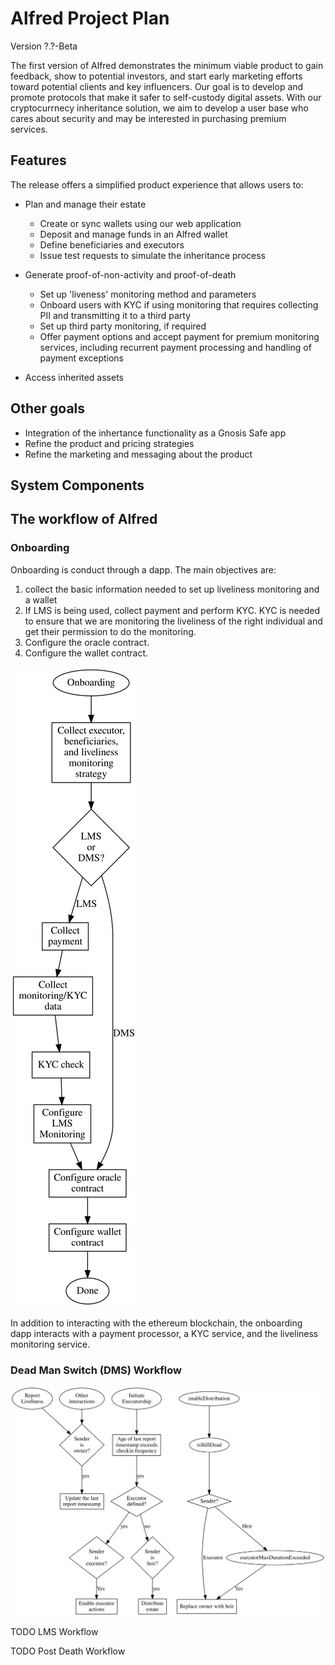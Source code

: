 # Alfred Project Plan
Version ?.?-Beta

The first version of Alfred demonstrates the minimum viable product to gain feedback, show to potential investors, and start early marketing efforts toward potential clients and key influencers. Our goal is to develop and promote protocols that make it safer to self-custody digital assets. With our cryptocurrnecy inheritance solution, we aim to develop a user base who cares about security and may be interested in purchasing premium services.

## Features
The release offers a simplified product experience that allows users to:

- Plan and manage their estate
  - Create or sync wallets using our web application
  - Deposit and manage funds in an Alfred wallet
  - Define beneficiaries and executors 
  - Issue test requests to simulate the inheritance process

- Generate proof-of-non-activity and proof-of-death
  - Set up 'liveness' monitoring method and parameters
  - Onboard users with KYC if using monitoring that requires collecting PII and transmitting it to a third party
  - Set up third party monitoring, if required
  - Offer payment options and accept payment for premium monitoring services, including recurrent payment processing and handling of payment exceptions   
  
- Access inherited assets

## Other goals
- Integration of the inhertance functionality as a Gnosis Safe app
- Refine the product and pricing strategies
- Refine the marketing and messaging about the product

## System Components


## The workflow of Alfred

### Onboarding
Onboarding is conduct through a dapp. The main objectives are:
1) collect the basic information needed to set up liveliness monitoring and a wallet
2) If LMS is being used, collect payment and perform KYC. KYC is needed to ensure that we are monitoring the liveliness of the right individual and get their permission to do the monitoring. 
3) Configure the oracle contract.
4) Configure the wallet contract.

![Onboarding Flowchart](./illustrations/onboarding.svg)

In addition to interacting with the ethereum blockchain, the onboarding dapp interacts with a payment processor, a KYC service, and the liveliness monitoring service.

### Dead Man Switch (DMS) Workflow
![DMS Flowchart](./illustrations/dms.svg)

TODO LMS Workflow

TODO Post Death Workflow